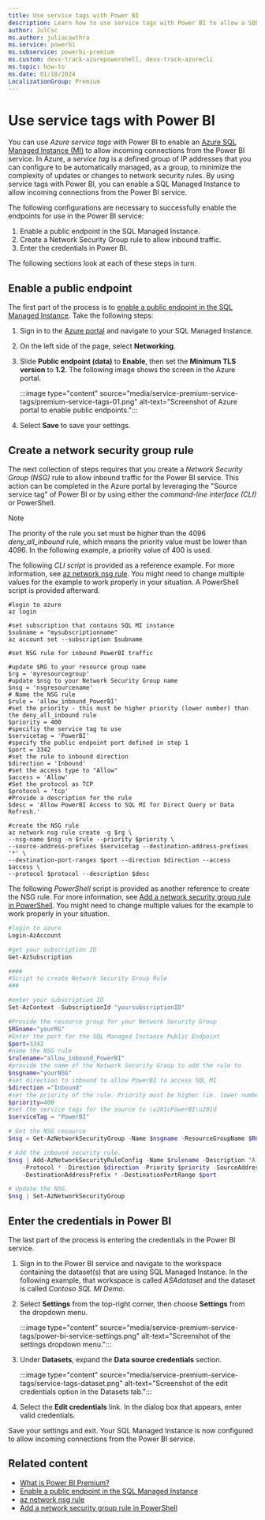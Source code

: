 ```yaml
---
title: Use service tags with Power BI
description: Learn how to use service tags with Power BI to allow a SQL Managed Instance to accept connections from the Power BI service.
author: JulCsc
ms.author: juliacawthra
ms.service: powerbi
ms.subservice: powerbi-premium
ms.custom: devx-track-azurepowershell, devx-track-azurecli
ms.topic: how-to
ms.date: 01/18/2024
LocalizationGroup: Premium
---
```


# Use service tags with Power BI

You can use *Azure service tags* with Power BI to enable an [Azure SQL Managed Instance (MI)](/azure/azure-sql/managed-instance/sql-managed-instance-paas-overview) to allow incoming connections from the Power BI service. In Azure, a *service tag* is a defined group of IP addresses that you can configure to be automatically managed, as a group, to minimize the complexity of updates or changes to network security rules. By using service tags with Power BI, you can enable a SQL Managed Instance to allow incoming connections from the Power BI service.

The following configurations are necessary to successfully enable the endpoints for use in the Power BI service:

1. Enable a public endpoint in the SQL Managed Instance.
2. Create a Network Security Group rule to allow inbound traffic.
3. Enter the credentials in Power BI.

The following sections look at each of these steps in turn.

## Enable a public endpoint

The first part of the process is to [enable a public endpoint in the SQL Managed Instance](/azure/azure-sql/managed-instance/public-endpoint-configure). Take the following steps:

1. Sign in to the [Azure portal](https://portal.azure.com) and navigate to your SQL Managed Instance.
2. On the left side of the page, select **Networking**.
3. Slide **Public endpoint (data)** to **Enable**, then set the **Minimum TLS version** to **1.2**. The following image shows the screen in the Azure portal.

    :::image type="content" source="media/service-premium-service-tags/premium-service-tags-01.png" alt-text="Screenshot of Azure portal to enable public endpoints.":::

4. Select **Save** to save your settings.

## Create a network security group rule

The next collection of steps requires that you create a *Network Security Group (NSG)* rule to allow inbound traffic for the Power BI service. This action can be completed in the Azure portal by leveraging the "Source service tag" of Power BI or by using either the *command-line interface (CLI)* or PowerShell. 

> [!NOTE]
> The priority of the rule you set must be higher than the 4096 *deny_all_inbound* rule, which means the priority value must be lower than 4096. In the following example, a priority value of 400 is used.

The following *CLI script* is provided as a reference example. For more information, see [az network nsg rule](/cli/azure/network/nsg/rule). You might need to change multiple values for the example to work properly in your situation. A PowerShell script is provided afterward. 

```azurecli
#login to azure
az login

#set subscription that contains SQL MI instance
$subname = "mysubscriptionname"
az account set --subscription $subname

#set NSG rule for inbound PowerBI traffic

#update $RG to your resource group name
$rg = 'myresourcegroup'
#update $nsg to your Network Security Group name
$nsg = 'nsgresourcename'
# Name the NSG rule
$rule = 'allow_inbound_PowerBI'
#set the priority - this must be higher priority (lower number) than the deny_all_inbound rule
$priority = 400
#specifiy the service tag to use
$servicetag = 'PowerBI'
#specify the public endpoint port defined in step 1
$port = 3342
#set the rule to inbound direction
$direction = 'Inbound'
#set the access type to "Allow"
$access = 'Allow'
#Set the protocol as TCP
$protocol = 'tcp'
#Provide a description for the rule
$desc = 'Allow PowerBI Access to SQL MI for Direct Query or Data Refresh.'
 
#create the NSG rule
az network nsg rule create -g $rg \
--nsg-name $nsg -n $rule --priority $priority \
--source-address-prefixes $servicetag --destination-address-prefixes '*' \
--destination-port-ranges $port --direction $direction --access $access \
--protocol $protocol --description $desc
```

The following *PowerShell* script is provided as another reference to create the NSG rule. For more information, see [Add a network security group rule in PowerShell](/azure/service-fabric/scripts/service-fabric-powershell-add-nsg-rule). You might need to change multiple values for the example to work properly in your situation. 

```powershell
#login to azure
Login-AzAccount

#get your subscription ID
Get-AzSubscription

####
#Script to create Network Security Group Rule
###

#enter your subscription ID
Set-AzContext -SubscriptionId "yoursubscriptionID" 

#Provide the resource group for your Network Security Group
$RGname="yourRG"
#Enter the port for the SQL Managed Instance Public Endpoint
$port=3342
#name the NSG rule
$rulename="allow_inbound_PowerBI"
#provide the name of the Network Security Group to add the rule to
$nsgname="yourNSG"
#set direction to inbound to allow PowerBI to access SQL MI
$direction ="Inbound"
#set the priority of the rule. Priority must be higher (ie. lower number) than the deny_all_inbound (4096)
$priority=400
#set the service tags for the source to \u201cPowerBI\u201d
$serviceTag = "PowerBI"

# Get the NSG resource
$nsg = Get-AzNetworkSecurityGroup -Name $nsgname -ResourceGroupName $RGname

# Add the inbound security rule.
$nsg | Add-AzNetworkSecurityRuleConfig -Name $rulename -Description "Allow app port" -Access Allow `
    -Protocol * -Direction $direction -Priority $priority -SourceAddressPrefix $serviceTag -SourcePortRange * `
    -DestinationAddressPrefix * -DestinationPortRange $port

# Update the NSG.
$nsg | Set-AzNetworkSecurityGroup 

```

## Enter the credentials in Power BI

The last part of the process is entering the credentials in the Power BI service. 

1. Sign in to the Power BI service and navigate to the workspace containing the dataset(s) that are using SQL Managed Instance. In the following example, that workspace is called *ASAdataset* and the dataset is called *Contoso SQL MI Demo*.

2. Select **Settings** from the top-right corner, then choose **Settings** from the dropdown menu.

    :::image type="content" source="media/service-premium-service-tags/power-bi-service-settings.png" alt-text="Screenshot of the settings dropdown menu.":::

3. Under **Datasets**, expand the **Data source credentials** section.

    :::image type="content" source="media/service-premium-service-tags/service-tags-dataset.png" alt-text="Screenshot of the edit credentials option in the Datasets tab.":::

4. Select the **Edit credentials** link. In the dialog box that appears, enter valid credentials.

Save your settings and exit. Your SQL Managed Instance is now configured to allow incoming connections from the Power BI service.

## Related content

* [What is Power BI Premium?](service-premium-what-is.md)
* [Enable a public endpoint in the SQL Managed Instance](/azure/azure-sql/managed-instance/public-endpoint-configure)
* [az network nsg rule](/cli/azure/network/nsg/rule)
* [Add a network security group rule in PowerShell](/azure/service-fabric/scripts/service-fabric-powershell-add-nsg-rule)
